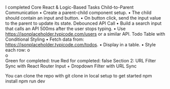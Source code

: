 I completed 
 Core React & Logic-Based Tasks 
Child-to-Parent Communication 
• Create a parent-child component setup. 
• The child should contain an input and button. 
• On button click, send the input value to the parent to update its state. 
Debounced API Call 
• Build a search input that calls an API 500ms after the user stops typing. 
• Use https://jsonplaceholder.typicode.com/users or a similar API.
Todo Table with Conditional Styling 
• Fetch data from: https://jsonplaceholder.typicode.com/todos. 
• Display in a table. 
• Style each row: 
o    
o   
Green for completed: true 
Red for completed: false
Section 2: URL Filter Sync with React Router 
Input + Dropdown Filter with URL Sync 

You can clone the repo with git clone <url>
in local setup to get started
npm install 
npm run dev 
